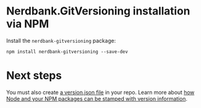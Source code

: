 # Nerdbank.GitVersioning installation via NPM

Install the `nerdbank-gitversioning` package:

```
npm install nerdbank-gitversioning --save-dev
```

# Next steps

You must also create [a version.json file](versionJson.md) in your repo.
Learn more about [how Node and your NPM packages can be stamped with version information](node.md).
